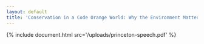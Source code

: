 ```yaml
---
layout: default
title: 'Conservation in a Code Orange World: Why the Environment Matters to Security.'
---
```


{% include document.html src='/uploads/princeton-speech.pdf' %}
